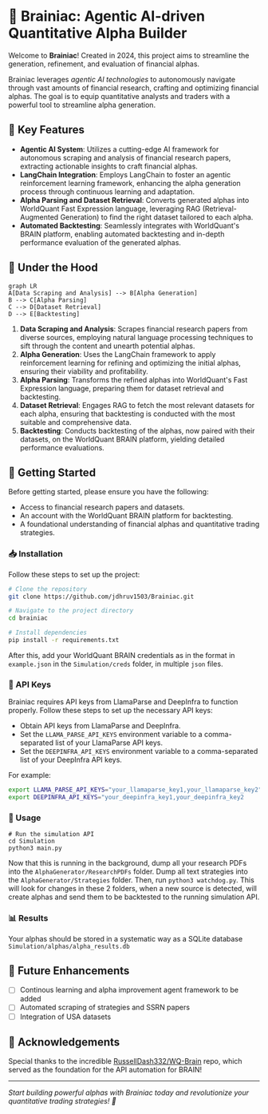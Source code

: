 # 🧠 Brainiac: Agentic AI-driven Quantitative Alpha Builder

Welcome to **Brainiac**! Created in 2024, this project aims to streamline the generation, refinement, and evaluation of financial alphas.

Brainiac leverages _agentic AI technologies_ to autonomously navigate through vast amounts of financial research, crafting and optimizing financial alphas. The goal is to equip quantitative analysts and traders with a powerful tool to streamline alpha generation.

## 🌟 Key Features

- **Agentic AI System**: Utilizes a cutting-edge AI framework for autonomous scraping and analysis of financial research papers, extracting actionable insights to craft financial alphas.
- **LangChain Integration**: Employs LangChain to foster an agentic reinforcement learning framework, enhancing the alpha generation process through continuous learning and adaptation.
- **Alpha Parsing and Dataset Retrieval**: Converts generated alphas into WorldQuant Fast Expression language, leveraging RAG (Retrieval-Augmented Generation) to find the right dataset tailored to each alpha.
- **Automated Backtesting**: Seamlessly integrates with WorldQuant's BRAIN platform, enabling automated backtesting and in-depth performance evaluation of the generated alphas.

## 🔧 Under the Hood

```mermaid
graph LR
A[Data Scraping and Analysis] --> B[Alpha Generation]
B --> C[Alpha Parsing]
C --> D[Dataset Retrieval]
D --> E[Backtesting]
```

1. **Data Scraping and Analysis**: Scrapes financial research papers from diverse sources, employing natural language processing techniques to sift through the content and unearth potential alphas.
2. **Alpha Generation**: Uses the LangChain framework to apply reinforcement learning for refining and optimizing the initial alphas, ensuring their viability and profitability.
3. **Alpha Parsing**: Transforms the refined alphas into WorldQuant's Fast Expression language, preparing them for dataset retrieval and backtesting.
4. **Dataset Retrieval**: Engages RAG to fetch the most relevant datasets for each alpha, ensuring that backtesting is conducted with the most suitable and comprehensive data.
5. **Backtesting**: Conducts backtesting of the alphas, now paired with their datasets, on the WorldQuant BRAIN platform, yielding detailed performance evaluations.

## 🚀 Getting Started

Before getting started, please ensure you have the following:

- Access to financial research papers and datasets.
- An account with the WorldQuant BRAIN platform for backtesting.
- A foundational understanding of financial alphas and quantitative trading strategies.

### 📥 Installation

Follow these steps to set up the project:

```bash
# Clone the repository
git clone https://github.com/jdhruv1503/Brainiac.git

# Navigate to the project directory
cd brainiac

# Install dependencies
pip install -r requirements.txt
```

After this, add your WorldQuant BRAIN credentials as in the format in `example.json` in the `Simulation/creds` folder, in multiple `json` files.

### 🔑 API Keys

Brainiac requires API keys from LlamaParse and DeepInfra to function properly. Follow these steps to set up the necessary API keys:

- Obtain API keys from LlamaParse and DeepInfra.
- Set the `LLAMA_PARSE_API_KEYS` environment variable to a comma-separated list of your LlamaParse API keys.
- Set the `DEEPINFRA_API_KEYS` environment variable to a comma-separated list of your DeepInfra API keys.
  
For example:

```bash
export LLAMA_PARSE_API_KEYS="your_llamaparse_key1,your_llamaparse_key2"
export DEEPINFRA_API_KEYS="your_deepinfra_key1,your_deepinfra_key2
```

### 🎯 Usage

```
# Run the simulation API
cd Simulation
python3 main.py
```

Now that this is running in the background, dump all your research PDFs into the `AlphaGenerator/ResearchPDFs` folder. Dump all text strategies into the `AlphaGenerator/Strategies` folder. Then, run `python3 watchdog.py`. This will look for changes in these 2 folders, when a new source is detected, will create alphas and send them to be backtested to the running simulation API.

### 📊 Results

Your alphas should be stored in a systematic way as a SQLite database `Simulation/alphas/alpha_results.db`

## 🔮 Future Enhancements

- [ ] Continous learning and alpha improvement agent framework to be added
- [ ] Automated scraping of strategies and SSRN papers
- [ ] Integration of USA datasets

## 🙏 Acknowledgements

Special thanks to the incredible [RussellDash332/WQ-Brain](https://github.com/RussellDash332/WQ-Brain) repo, which served as the foundation for the API automation for BRAIN!


---
_Start building powerful alphas with Brainiac today and revolutionize your quantitative trading strategies! 🚀_
